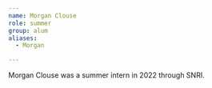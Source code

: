 ```yaml
---
name: Morgan Clouse
role: summer
group: alum
aliases:
  - Morgan

---
```


Morgan Clouse was a summer intern in 2022 through SNRI.  
